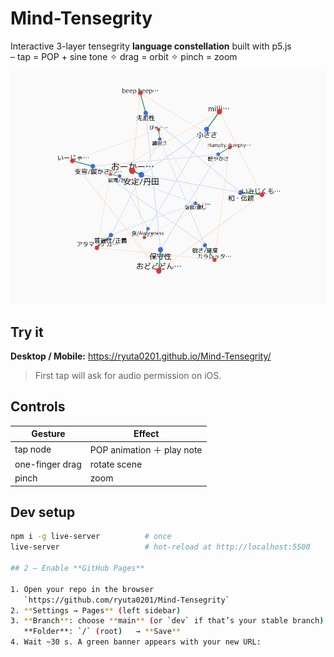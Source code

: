 # Mind-Tensegrity

Interactive 3-layer tensegrity **language constellation** built with p5.js  
– tap = POP + sine tone ✧ drag = orbit ✧ pinch = zoom

![screenshot](screenshot.jpeg)

## Try it

**Desktop / Mobile:** 
https://ryuta0201.github.io/Mind-Tensegrity/ 

> First tap will ask for audio permission on iOS.

## Controls
| Gesture | Effect |
|---------|--------|
| tap node | POP animation ＋ play note |
| one-finger drag | rotate scene |
| pinch | zoom | 

## Dev setup

```bash
npm i -g live-server          # once
live-server                   # hot-reload at http://localhost:5500

## 2 – Enable **GitHub Pages**

1. Open your repo in the browser  
   `https://github.com/ryuta0201/Mind-Tensegrity`
2. **Settings → Pages** (left sidebar)
3. **Branch**: choose **main** (or `dev` if that’s your stable branch)  
   **Folder**: `/` (root)   → **Save**
4. Wait ~30 s. A green banner appears with your new URL:  

